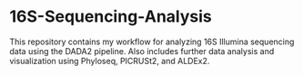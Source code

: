 # 16S-Sequencing-Analysis
This repository contains my workflow for analyzing 16S Illumina sequencing data using the DADA2 pipeline.  Also includes further data analysis and visualization using Phyloseq, PICRUSt2, and ALDEx2.
